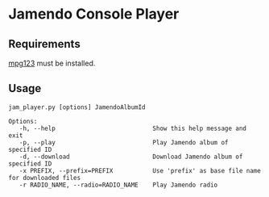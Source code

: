 Jamendo Console Player
==============

Requirements
--------------------
[mpg123](http://www.mpg123.de/) must be installed.

Usage
---------
`jam_player.py [options] JamendoAlbumId`

    Options:
       -h, --help                   		Show this help message and exit
       -p, --play                   		Play Jamendo album of specified ID
       -d, --download               		Download Jamendo album of specified ID
       -x PREFIX, --prefix=PREFIX   		Use 'prefix' as base file name for downloaded files
       -r RADIO_NAME, --radio=RADIO_NAME	Play Jamendo radio